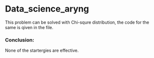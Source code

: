 # Data_science_aryng
This problem can be solved with Chi-squre distribution, the code for the same is qiven in the file. 

### Conclusion: 
None of the startergies are effective. 
